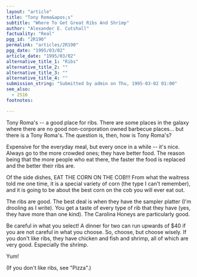 ```yaml
---
layout: "article"
title: "Tony Roma&apos;s"
subtitle: "Where To Get Great Ribs And Shrimp"
author: "Alexander E. Cutshall"
factuality: "Real"
pgg_id: "2R190"
permalink: "articles/2R190"
pgg_date: "1995/03/02"
article_date: "1995/03/02"
alternative_title_1: "Ribs"
alternative_title_2: ""
alternative_title_3: ""
alternative_title_4: ""
submission_string: "Submitted by admin on Thu, 1995-03-02 01:00"
see_also:
  - 2S16
footnotes: 

---
```

<div>
<p>Tony Roma's -- a good place for ribs. There are some places in the galaxy where there are no good non-corporation owned barbecue places... but there is a Tony Roma's. The question is, then, how is Tony Roma's?</p>
<p>Expensive for the everyday meal, but every once in a while -- it's nice. Always go to the more crowded ones; they have better food. The reason being that the more people who eat there, the faster the food is replaced and the better their ribs are.</p>
<p>Of the side dishes, EAT THE CORN ON THE COB!!! From what the waitress told me one time, it is a special variety of corn (the type I can't remember), and it is going to be about the best corn on the cob you will ever eat out.</p>
<p>The ribs are good. The best deal is when they have the sampler platter (I'm drooling as I write). You get a taste of every type of rib that they have (yes, they have more than one kind). The Carolina Honeys are particularly good.</p>
<p>Be careful in what you select! A dinner for two can run upwards of $40 if you are not careful in what you choose. So, choose, but choose wisely. If you don't like ribs, they have chicken and fish and shrimp, all of which are very good. Especially the shrimp.</p>
<p>Yum!</p>
<p>(If you don't like ribs, see "Pizza".)</p>
</div>
